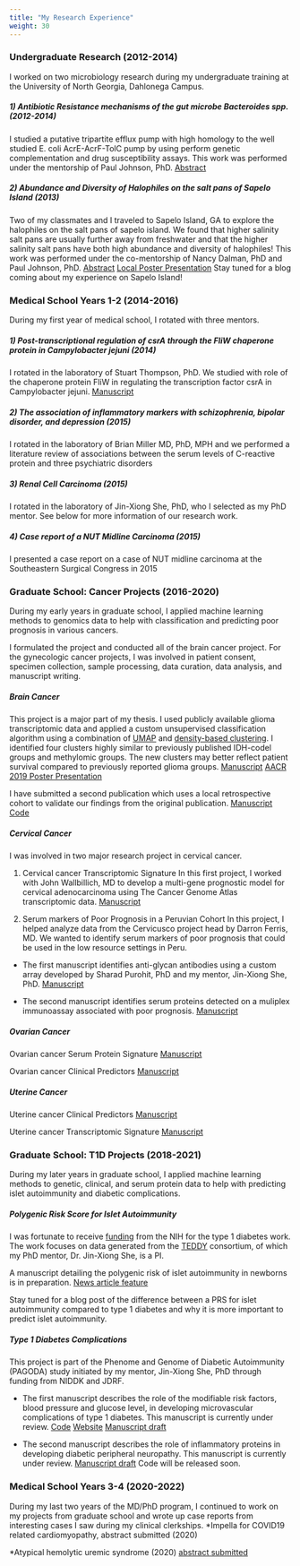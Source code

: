 ```yaml
---
title: "My Research Experience"
weight: 30
---
```

### Undergraduate Research (2012-2014)
I worked on two microbiology research during my undergraduate training at the University of North Georgia, Dahlonega Campus. 

##### 1) Antibiotic Resistance mechanisms of the gut microbe Bacteroides spp. (2012-2014) 
I studied a putative tripartite efflux pump with high homology to the well studied E. coli AcrE-AcrF-TolC pump by using perform genetic complementation and drug susceptibility assays. This work was performed under the mentorship of Paul Johnson, PhD. [Abstract](https://drive.google.com/file/d/1wYKErS21Zy41gvfiAymo-kUuG8xv0kEG/view?usp=sharing)

##### 2) Abundance and Diversity of Halophiles on the salt pans of Sapelo Island (2013)
Two of my classmates and I traveled to Sapelo Island, GA to explore the halophiles on the salt pans of sapelo island. We found that higher salinity salt pans are usually further away from freshwater and that the higher salinity salt pans have both high abundance and diversity of halophiles! This work was performed under the co-mentorship of Nancy Dalman, PhD and Paul Johnson, PhD. [Abstract](https://drive.google.com/file/d/1mu-nhsYX59DDBb7Nm1iomt6_RVUZ2GIu/view?usp=sharing) [Local Poster Presentation](https://drive.google.com/file/d/1CA_4-51N78UhdDOolabT8XC8DAdkTt0T/view?usp=sharing)
Stay tuned for a blog coming about my experience on Sapelo Island!

### Medical School Years 1-2 (2014-2016)
During my first year of medical school, I rotated with three mentors.

##### 1) Post-transcriptional regulation of csrA through the FliW chaperone protein in Campylobacter jejuni (2014)
I rotated in the laboratory of Stuart Thompson, PhD. We studied with role of the chaperone protein FliW in regulating the transcription factor csrA in Campylobacter jejuni. 
[Manuscript](https://www.frontiersin.org/articles/10.3389/fmicb.2020.531596/full?&utm_source=Email_to_authors_&utm_medium=Email&utm_content=T1_11.5e1_author&utm_campaign=Email_publication&field=&journalName=Frontiers_in_Microbiology&id=531596)

##### 2) The association of inflammatory markers with schizophrenia, bipolar disorder, and depression (2015)
I rotated in the laboratory of Brian Miller MD, PhD, MPH and we performed a literature review of associations between the serum levels of C-reactive protein and three psychiatric disorders

##### 3) Renal Cell Carcinoma (2015)
I rotated in the laboratory of Jin-Xiong She, PhD, who I selected as my PhD mentor. See below for more information of our research work.

##### 4) Case report of a NUT Midline Carcinoma (2015)
I presented a case report on a case of NUT midline carcinoma at the Southeastern Surgical Congress in 2015

### Graduate School: Cancer Projects (2016-2020)
During my early years in graduate school, I applied machine learning methods to genomics data to help with classification and predicting poor prognosis in various cancers.

I formulated the project and conducted all of the brain cancer project. For the gynecologic cancer projects, I was involved in patient consent, specimen collection, sample processing, data curation, data analysis, and manuscript writing.

##### Brain Cancer
This project is a major part of my thesis. I used publicly available glioma transcriptomic data and applied a custom unsupervised classification algorithm using a combination of [UMAP](https://umap-learn.readthedocs.io/en/latest/) and [density-based clustering](https://citeseerx.ist.psu.edu/viewdoc/summary?doi=10.1.1.121.9220). I identified four clusters highly similar to previously published IDH-codel groups and methylomic groups. The new clusters may better reflect patient survival compared to previously reported glioma groups.
[Manuscript](https://www.ncbi.nlm.nih.gov/pmc/articles/PMC7692499/)
[AACR 2019 Poster Presentation](https://drive.google.com/file/d/1wXC0KHW8G7mtk3vVksCtgmrueqz6VTCg/view?usp=sharing)

I have submitted a second publication which uses a local retrospective cohort to validate our findings from the original publication.
[Manuscript](https://augustauniversity.box.com/s/txaqjm88mngju5h5syxg7lbfqk9hi8fd)
[Code](https://github.com/pmtran5884/Brain-paper-2)

##### Cervical Cancer
I was involved in two major research project in cervical cancer.

1) Cervical cancer Transcriptomic Signature 
In this first project, I worked with John Wallbillich, MD to develop a multi-gene prognostic model for cervical adenocarcinoma using The Cancer Genome Atlas transcriptomic data.
[Manuscript](https://europepmc.org/article/PMC/7269782)

2) Serum markers of Poor Prognosis in a Peruvian Cohort
In this project, I helped analyze data from the Cervicusco project head by Darron Ferris, MD. We wanted to identify serum markers of poor prognosis that could be used in the low resource settings in Peru.

* The first manuscript identifies anti-glycan antibodies using a custom array developed by Sharad Purohit, PhD and my mentor, Jin-Xiong She, PhD. [Manuscript](https://www.gynecologiconcology-online.net/article/S0090-8258(20)30023-8/fulltext)

* The second manuscript identifies serum proteins detected on a muliplex immunoassay associated with poor prognosis.
[Manuscript](https://www.ncbi.nlm.nih.gov/pmc/articles/PMC7601905/)


##### Ovarian Cancer
Ovarian cancer Serum Protein Signature [Manuscript](https://www.sciencedirect.com/science/article/abs/pii/S0090825818315154)

Ovarian cancer Clinical Predictors [Manuscript](https://europepmc.org/article/med/33155151)

##### Uterine Cancer
Uterine cancer Clinical Predictors [Manuscript](https://europepmc.org/article/med/31796203)

Uterine cancer Transcriptomic Signature [Manuscript](https://europepmc.org/article/med/32067813)

### Graduate School: T1D Projects (2018-2021)
During my later years in graduate school, I applied machine learning methods to genetic, clinical, and serum protein data to help with predicting islet autoimmunity and diabetic complications.

##### Polygenic Risk Score for Islet Autoimmunity
I was fortunate to receive [funding](https://projectreporter.nih.gov/project_info_description.cfm?aid=9976989&icde=53097928&ddparam=&ddvalue=&ddsub=&cr=1&csb=default&cs=ASC&pball=) from the NIH for the type 1 diabetes work. The work focuses on data generated from the [TEDDY](https://teddy.epi.usf.edu/) consortium, of which my PhD mentor, Dr. Jin-Xiong She, is a PI.

A manuscript detailing the polygenic risk of islet autoimmunity in newborns is in preparation. [News article feature](https://jagwire.augusta.edu/tag/paul-tran/)

Stay tuned for a blog post of the difference between a PRS for islet autoimmunity compared to type 1 diabetes and why it is more important to predict islet autoimmunity.

##### Type 1 Diabetes Complications
This project is part of the Phenome and Genome of Diabetic Autoimmunity (PAGODA) study initiated by my mentor, Jin-Xiong She, PhD through funding from NIDDK and JDRF.

* The first manuscript describes the role of the modifiable risk factors, blood pressure and glucose level, in developing microvascular complications of type 1 diabetes. This manuscript is currently under review.
[Code](https://github.com/pmtran5884/T1D_Complications)
[Website](https://ptran25.shinyapps.io/Diabetic_Peripheral_Neuropathy_Risk/?_ga=2.159360185.2040679849.1609524909-2098218154.1607979380)
[Manuscript draft](https://augustauniversity.box.com/s/p6vg50ahzitkrtkgo6fb7hwlvh831gmo)

* The second manuscript describes the role of inflammatory proteins in developing diabetic peripheral neuropathy. This manuscript is currently under review.
[Manuscript draft](https://augustauniversity.box.com/s/y54y5p1ci3b2gxqn1sr2rjo1kih0hi7a)
Code will be released soon.

### Medical School Years 3-4 (2020-2022)
During my last two years of the MD/PhD program, I continued to work on my projects from graduate school and wrote up case reports from interesting cases I saw during my clinical clerkships.
*Impella for COVID19 related cardiomyopathy, abstract submitted (2020)

*Atypical hemolytic uremic syndrome (2020)
[abstract submitted](https://drive.google.com/file/d/1WsWJkHU_ijd1fXalQPitI6UhEW5sEB3R/view?usp=sharing)